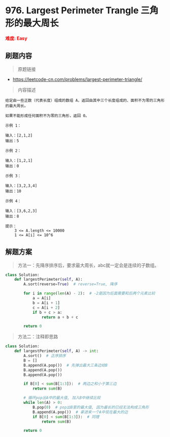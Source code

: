 # 976. Largest Perimeter Trangle 三角形的最大周长

**<font color=red>难度: Easy</font>**

## 刷题内容

> 原题链接

* https://leetcode-cn.com/problems/largest-perimeter-triangle/

> 内容描述

```
给定由一些正数（代表长度）组成的数组 A，返回由其中三个长度组成的、面积不为零的三角形的最大周长。

如果不能形成任何面积不为零的三角形，返回 0。

示例 1：

输入：[2,1,2]
输出：5

示例 2：

输入：[1,2,1]
输出：0

示例 3：

输入：[3,2,3,4]
输出：10

示例 4：

输入：[3,6,2,3]
输出：8

提示：
    3 <= A.length <= 10000
    1 <= A[i] <= 10^6
```

## 解题方案

> 方法一：先降序排序后，要求最大周长，abc就一定会是连续的子数组。

```python
class Solution:
    def largestPerimeter(self, A):
        A.sort(reverse=True)  # reverse=True, 降序

        for i in range(len(A) - 2):  # -2是因为后面需要和后两个元素比较
            a = A[i]
            b = A[i + 1]
            c = A[i + 2]
            if b + c > a:
                return a + b + c

        return 0
```



> 方法二：注释即思路

```python
class Solution:
    def largestPerimeter(self, A) -> int:
        A.sort()  # 正序排序
        B = []
        B.append(A.pop())  # 先弹出最大三条边给B
        B.append(A.pop())
        B.append(A.pop())

        if B[0] < sum(B[1:3]):  # 两边之和小于第三边
            return sum(B)

        # 循环pop出A中的最大值, 加入B中继续比较
        while len(A) > 0:
            B.pop(0)  # pop出B里的最大值, 因为最长的已经无法构成三角形
            B.append(A.pop())  # 拿进来一个A中现在最大的边
            if B[0] < sum(B[1:3]):  # 同理
                return sum(B)

        return 0
```
